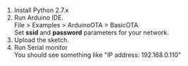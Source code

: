 1. Install Python 2.7.x
2. Run Arduino IDE.  
   File > Examples > ArduinoOTA > BasicOTA  
   Set **ssid** and **password** parameters for your network.
3. Upload the sketch.
4. Run Serial monitor  
   You should see something like "IP address: 192.168.0.110"
